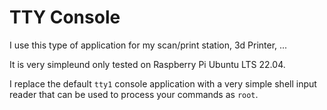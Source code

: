 # TTY Console

I use this type of application for my scan/print station, 3d Printer, ...

It is very simpleund only tested on Raspberry Pi Ubuntu LTS 22.04.

I replace the default `tty1` console application with a very simple shell input reader that can be used to process your commands as `root`.
